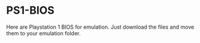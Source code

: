 # PS1-BIOS
Here are Playstation 1 BIOS for emulation. Just download the files and move them to your emulation folder.
